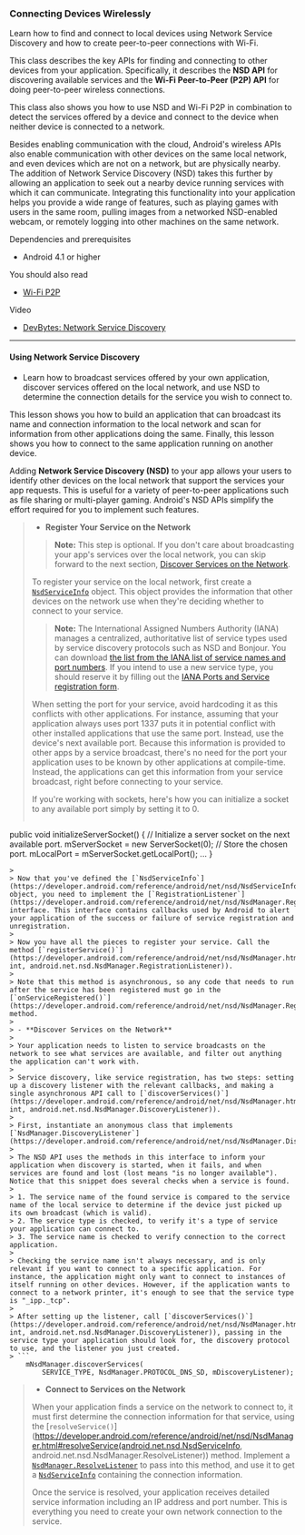 ### Connecting Devices Wirelessly
Learn how to find and connect to local devices using Network Service Discovery and how to create peer-to-peer connections with Wi-Fi.

This class describes the key APIs for finding and connecting to other devices from your application. Specifically, it describes the **NSD API** for discovering available services and the **Wi-Fi Peer-to-Peer (P2P) API** for doing peer-to-peer wireless connections. 

This class also shows you how to use NSD and Wi-Fi P2P in combination to detect the services offered by a device and connect to the device when neither device is connected to a network.

Besides enabling communication with the cloud, Android's wireless APIs also enable communication with other devices on the same local network, and even devices which are not on a network, but are physically nearby. The addition of Network Service Discovery (NSD) takes this further by allowing an application to seek out a nearby device running services with which it can communicate. Integrating this functionality into your application helps you provide a wide range of features, such as playing games with users in the same room, pulling images from a networked NSD-enabled webcam, or remotely logging into other machines on the same network.

Dependencies and prerequisites
- Android 4.1 or higher

You should also read
- [Wi-Fi P2P](https://developer.android.com/guide/topics/connectivity/wifip2p.html)

Video
- [DevBytes: Network Service Discovery](https://developer.android.com/training/connect-devices-wirelessly/index.html)

-----------------------------------------------------------

#### Using Network Service Discovery
- Learn how to broadcast services offered by your own application, discover services offered on the local network, and use NSD to determine the connection details for the service you wish to connect to.

This lesson shows you how to build an application that can broadcast its name and connection information to the local network and scan for information from other applications doing the same. 
Finally, this lesson shows you how to connect to the same application running on another device.

Adding **Network Service Discovery (NSD)** to your app allows your users to identify other devices on the local network that support the services your app requests. This is useful for a variety of peer-to-peer applications such as file sharing or multi-player gaming. Android's NSD APIs simplify the effort required for you to implement such features.

> - **Register Your Service on the Network**
>
>> **Note:** This step is optional. If you don't care about broadcasting your app's services over the local network, you can skip forward to the next section, [Discover Services on the Network](https://developer.android.com/training/connect-devices-wirelessly/nsd.html#discover).
>
> To register your service on the local network, first create a [`NsdServiceInfo`](https://developer.android.com/reference/android/net/nsd/NsdServiceInfo.html) object. This object provides the information that other devices on the network use when they're deciding whether to connect to your service.
>
>> **Note:** The International Assigned Numbers Authority (IANA) manages a centralized, authoritative list of service types used by service discovery protocols such as NSD and Bonjour. You can download [the list from the IANA list of service names and port numbers](http://www.iana.org/assignments/service-names-port-numbers/service-names-port-numbers.xml). If you intend to use a new service type, you should reserve it by filling out the [IANA Ports and Service registration form](http://www.iana.org/form/ports-services).
>
> When setting the port for your service, avoid hardcoding it as this conflicts with other applications. For instance, assuming that your application always uses port 1337 puts it in potential conflict with other installed applications that use the same port. Instead, use the device's next available port. Because this information is provided to other apps by a service broadcast, there's no need for the port your application uses to be known by other applications at compile-time. Instead, the applications can get this information from your service broadcast, right before connecting to your service.
>
>If you're working with sockets, here's how you can initialize a socket to any available port simply by setting it to 0.
> ```
public void initializeServerSocket() {
    // Initialize a server socket on the next available port.
    mServerSocket = new ServerSocket(0);
    // Store the chosen port.
    mLocalPort =  mServerSocket.getLocalPort();
    ...
}
```
>
> Now that you've defined the [`NsdServiceInfo`](https://developer.android.com/reference/android/net/nsd/NsdServiceInfo.html) object, you need to implement the [`RegistrationListener`](https://developer.android.com/reference/android/net/nsd/NsdManager.RegistrationListener.html) interface. This interface contains callbacks used by Android to alert your application of the success or failure of service registration and unregistration.
>
> Now you have all the pieces to register your service. Call the method [`registerService()`](https://developer.android.com/reference/android/net/nsd/NsdManager.html#registerService(android.net.nsd.NsdServiceInfo, int, android.net.nsd.NsdManager.RegistrationListener)).
>
> Note that this method is asynchronous, so any code that needs to run after the service has been registered must go in the [`onServiceRegistered()`](https://developer.android.com/reference/android/net/nsd/NsdManager.RegistrationListener.html#onServiceRegistered(android.net.nsd.NsdServiceInfo)) method.
>
> - **Discover Services on the Network**
>
> Your application needs to listen to service broadcasts on the network to see what services are available, and filter out anything the application can't work with.
>
> Service discovery, like service registration, has two steps: setting up a discovery listener with the relevant callbacks, and making a single asynchronous API call to [`discoverServices()`](https://developer.android.com/reference/android/net/nsd/NsdManager.html#discoverServices(java.lang.String, int, android.net.nsd.NsdManager.DiscoveryListener)).
>
> First, instantiate an anonymous class that implements [`NsdManager.DiscoveryListener`](https://developer.android.com/reference/android/net/nsd/NsdManager.DiscoveryListener.html). 
>
> The NSD API uses the methods in this interface to inform your application when discovery is started, when it fails, and when services are found and lost (lost means "is no longer available"). Notice that this snippet does several checks when a service is found.
>
> 1. The service name of the found service is compared to the service name of the local service to determine if the device just picked up its own broadcast (which is valid).
> 2. The service type is checked, to verify it's a type of service your application can connect to.
> 3. The service name is checked to verify connection to the correct application.
>
> Checking the service name isn't always necessary, and is only relevant if you want to connect to a specific application. For instance, the application might only want to connect to instances of itself running on other devices. However, if the application wants to connect to a network printer, it's enough to see that the service type is "_ipp._tcp".
>
> After setting up the listener, call [`discoverServices()`](https://developer.android.com/reference/android/net/nsd/NsdManager.html#discoverServices(java.lang.String, int, android.net.nsd.NsdManager.DiscoveryListener)), passing in the service type your application should look for, the discovery protocol to use, and the listener you just created.
> ```
    mNsdManager.discoverServices(
        SERVICE_TYPE, NsdManager.PROTOCOL_DNS_SD, mDiscoveryListener);
```
>
> - **Connect to Services on the Network**
>
> When your application finds a service on the network to connect to, it must first determine the connection information for that service, using the [`resolveService()`](https://developer.android.com/reference/android/net/nsd/NsdManager.html#resolveService(android.net.nsd.NsdServiceInfo, android.net.nsd.NsdManager.ResolveListener)) method. Implement a [`NsdManager.ResolveListener`](https://developer.android.com/reference/android/net/nsd/NsdManager.ResolveListener.html) to pass into this method, and use it to get a [`NsdServiceInfo`](https://developer.android.com/reference/android/net/nsd/NsdServiceInfo.html) containing the connection information.
>
> Once the service is resolved, your application receives detailed service information including an IP address and port number. This is everything you need to create your own network connection to the service.
